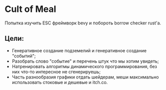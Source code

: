 # Cult of Meal

Попытка изучить ESC фреймворк bevy и побороть borrow checker rust'а.

## Цели:
* Генеративное создание подземелий и генеративное создание "событий";
* Разобрать слово "событие" и перечень штук что мы хотим увидеть;
* Натренировать алгоритмы динамического программирования, без них что-то интересное не сгенерируешь;
* Часть разнообразия графики отдать шейдерам, меши максимально использовать стоковые и дешевые и itch.co.
